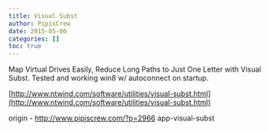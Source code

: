 ```yaml
---
title: Visual Subst
author: PipisCrew
date: 2015-05-06
categories: []
toc: true
---
```


Map Virtual Drives Easily, Reduce Long Paths to Just One Letter with Visual Subst. Tested and working win8 w/ autoconnect on startup.

[http://www.ntwind.com/software/utilities/visual-subst.html](http://www.ntwind.com/software/utilities/visual-subst.html)

origin - http://www.pipiscrew.com/?p=2966 app-visual-subst